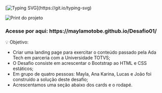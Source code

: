 [![Typing SVG](https://readme-typing-svg.herokuapp.com/?color=BA67C8&size=35&center=true&vCenter=true&width=1000&lines=Desafio+01+-+Start+Tech+-+Lojinha!)](https://git.io/typing-svg)

![Print do projeto](https://i.ibb.co/2sNcTXk/Whats-App-Image-2023-08-12-at-16-52-28.jpg)

 
 <h3>Acesse por aqui: https://maylamotobe.github.io/Desafio01/</h3>


 💡 Objetivo: 
   - Criar uma landing page para exercitar o conteúdo passado pela Ada Tech em parceria com a Universidade TOTVS;
   - O Desafio consiste em acrescentar o Bootstrap ao HTML e CSS estáticos;
   - Em grupo de quatro pessoas: Mayla, Ana Karina, Lucas e João foi construído a solução deste desafio;
   - Acrescentamos uma seção abaixo dos cards e o rodapé. 

